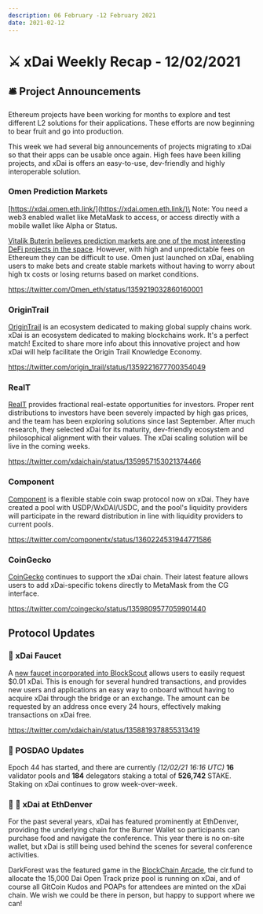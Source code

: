 ```yaml
---
description: 06 February -12 February 2021
date: 2021-02-12
---
```


# ⚔️ xDai Weekly Recap - 12/02/2021

## 🛎 Project Announcements

Ethereum projects have been working for months to explore and test different L2 solutions for their applications. These efforts are now beginning to bear fruit and go into production.

This week we had several big announcements of projects migrating to xDai so that their apps can be usable once again. High fees have been killing projects, and xDai is offers an easy-to-use, dev-friendly and highly interoperable solution.

### Omen Prediction Markets

[https://xdai.omen.eth.link/](https://xdai.omen.eth.link/)\
Note: You need a web3 enabled wallet like MetaMask to access, or access directly with a mobile wallet like Alpha or Status.

[Vitalik Buterin believes prediction markets are one of the most interesting DeFi projects in the space](https://twitter.com/VitalikButerin/status/1323509905483988992?ref\_src=twsrc%5Etfw%7Ctwcamp%5Etweetembed%7Ctwterm%5E1323509905483988992%7Ctwgr%5E%7Ctwcon%5Es1\_c10\&ref\_url=https%3A%2F%2Fdefiye.com%2F2020%2F11%2Fvitalik-buterin-prediction-markets-are-underrated-in-the-defi-market%2F). However, with high and unpredictable fees on Ethereum they can be difficult to use. Omen just launched on xDai, enabling users to make bets and create stable markets without having to worry about high tx costs or losing returns based on market conditions.

https://twitter.com/Omen_eth/status/1359219032860160001

### OriginTrail

[OriginTrail](https://origintrail.io/) is an ecosystem dedicated to making global supply chains work. xDai is an ecosystem dedicated to making blockchains work. It's a perfect match! Excited to share more info about this innovative project and how xDai will help facilitate the Origin Trail Knowledge Economy.

https://twitter.com/origin_trail/status/1359221677700354049

### RealT

[RealT](https://realt.co/) provides fractional real-estate opportunities for investors. Proper rent distributions to investors have been severely impacted by high gas prices, and the team has been exploring solutions since last September. After much research, they selected xDai for its maturity, dev-friendly ecosystem and philosophical alignment with their values. The xDai scaling solution will be live in the coming weeks.

https://twitter.com/xdaichain/status/1359957153021374466

### Component

[Component](https://component.finance/) is a flexible stable coin swap protocol now on xDai. They have created a pool with USDP/WxDAI/USDC, and the pool's liquidity providers will participate in the reward distribution in line with liquidity providers to current pools.

https://twitter.com/componentx/status/1360224531944771586

### CoinGecko

[CoinGecko](https://www.coingecko.com/en/coins/xdai-stake) continues to support the xDai chain. Their latest feature allows users to add xDai-specific tokens directly to MetaMask from the CG interface.

https://twitter.com/coingecko/status/1359809577059901440

## Protocol Updates

### 🚰 xDai Faucet

A [new faucet incorporated into BlockScout](https://blockscout.com/xdai/mainnet/faucet) allows users to easily request $0.01 xDai. This is enough for several hundred transactions, and provides new users and applications an easy way to onboard without having to acquire xDai through the bridge or an exchange. The amount can be requested by an address once every 24 hours, effectively making transactions on xDai free.

https://twitter.com/xdaichain/status/1358819378855313419

### 🥩 POSDAO Updates

Epoch 44 has started, and there are currently _(12/02/21 16:16 UTC)_ **16** validator pools and **184** delegators staking a total of **526,742** STAKE. Staking on xDai continues to grow week-over-week.

### 🐃 🦄 xDai at EthDenver

For the past several years, xDai has featured prominently at EthDenver, providing the underlying chain for the Burner Wallet so participants can purchase food and navigate the conference. This year there is no on-site wallet, but xDai is still being used behind the scenes for several conference activities.

DarkForest was the featured game in the [BlockChain Arcade](https://www.ethdenver.com/arcade), the clr.fund to allocate the 15,000 Dai Open Track prize pool is running on xDai, and of course all GitCoin Kudos and POAPs for attendees are minted on the xDai chain. We wish we could be there in person, but happy to support where we can!
